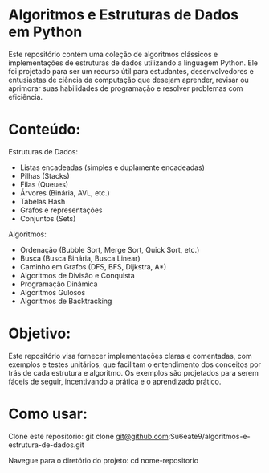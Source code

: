 # Algoritmos e Estruturas de Dados em Python

Este repositório contém uma coleção de algoritmos clássicos e implementações de estruturas de dados utilizando a linguagem Python. Ele foi projetado para ser um recurso útil para estudantes, desenvolvedores e entusiastas de ciência da computação que desejam aprender, revisar ou aprimorar suas habilidades de programação e resolver problemas com eficiência.

# Conteúdo:

Estruturas de Dados:

- Listas encadeadas (simples e duplamente encadeadas)
- Pilhas (Stacks)
- Filas (Queues)
- Árvores (Binária, AVL, etc.)
- Tabelas Hash
- Grafos e representações
- Conjuntos (Sets)

Algoritmos:

- Ordenação (Bubble Sort, Merge Sort, Quick Sort, etc.)
- Busca (Busca Binária, Busca Linear)
- Caminho em Grafos (DFS, BFS, Dijkstra, A\*)
- Algoritmos de Divisão e Conquista
- Programação Dinâmica
- Algoritmos Gulosos
- Algoritmos de Backtracking

# Objetivo:

Este repositório visa fornecer implementações claras e comentadas, com exemplos e testes unitários, que facilitam o entendimento dos conceitos por trás de cada estrutura e algoritmo. Os exemplos são projetados para serem fáceis de seguir, incentivando a prática e o aprendizado prático.

# Como usar:

Clone este repositório:
git clone git@github.com:Su6eate9/algoritmos-e-estrutura-de-dados.git

Navegue para o diretório do projeto:
cd nome-repositorio
